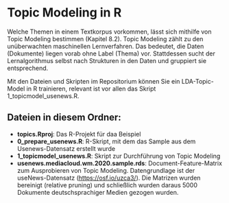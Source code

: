 # Topic Modeling in R 
Welche Themen in einem Textkorpus vorkommen, lässt sich mithilfe von Topic Modeling bestimmen (Kapitel 8.2). Topic Modeling zählt zu den unüberwachten maschinellen Lernverfahren. Das bedeutet, die Daten (Dokumente) liegen vorab ohne Label (Thema) vor. Stattdessen sucht der Lernalgorithmus selbst nach Strukturen in den Daten und gruppiert sie entsprechend. 

Mit den Dateien und Skripten im Repositorium können Sie ein LDA-Topic-Model in R trainieren, relevant ist vor allen das Skript 1_topicmodel_usenews.R.

## Dateien in diesem Ordner: 
- **topics.Rproj**: Das R-Projekt für daa Beispiel
- **0_prepare_usenews.R**: R-Skript, mit dem das Sample aus dem Usenews-Datensatz erstellt wurde
- **1_topicmodel_usenews.R**: Skript zur Durchführung von Topic Modeling
- **usenews.mediacloud.wm.2020.sample.rds**: Document-Feature-Matrix zum Ausprobieren von Topic Modeling. Datengrundlage ist der useNews-Datensatz (https://osf.io/uzca3/). Die Matrizen wurden bereinigt (relative pruning) und schließlich wurden daraus 5000 Dokumente deutschsprachiger Medien gezogen wurden.